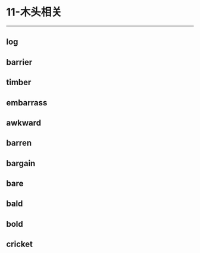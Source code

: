 # 11-木头相关
---

## log

## barrier

## timber

## embarrass

## awkward

## barren

## bargain

## bare

## bald

## bold

## cricket
